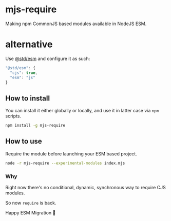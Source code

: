# mjs-require
Making npm CommonJS based modules available in NodeJS ESM.

# alternative
Use [@std/esm](https://github.com/standard-things/esm) and configure it as such:
```js
"@std/esm": {
  "cjs": true,
  "esm": "js"
}
```

## How to install
You can install it either globally or locally, and use it in latter case via `npm` scripts.
```sh
npm install -g mjs-require
```

## How to use
Require the module before launching your ESM based project.
```sh
node -r mjs-require --experimental-modules index.mjs
```

### Why
Right now there's no conditional, dynamic, synchronous way to require CJS modules.

So now `require` is back.

Happy ESM Migration 🎉
